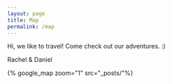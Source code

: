 ```yaml
---
layout: page
title: Map
permalink: /map
---
```


Hi, we like to travel! Come check out our adventures. :)

Rachel & Daniel

{% google_map 
    zoom="1" 
    src="_posts/"%}

